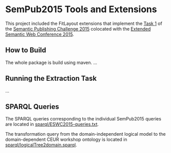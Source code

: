 SemPub2015 Tools and Extensions
===============================

This project included the FitLayout extensions that implement the
[Task 1](https://github.com/ceurws/lod/wiki/Task1) of the [Semantic Publishing Challenge 2015](https://github.com/ceurws/lod/wiki/SemPub2015) colocated with the [Extended Semantic Web Conference 2015](http://2015.eswc-conferences.org/).

How to Build
------------

The whole package is build using maven.
...


Running the Extraction Task
---------------------------

...


SPARQL Queries
--------------
The SPARQL queries corresponding to the individual SemPub2015 queries are located in [sparql/ESWC2015-queries.txt](https://github.com/FitLayout/ToolsEswc/blob/master/sparql/ESWC2015-queries.txt).

The transformation query from the domain-independent logical model to the domain-dependent CEUR workshop ontology is located in [sparql/logicalTree2domain.sparql](https://github.com/FitLayout/ToolsEswc/blob/master/sparql/logicalTree2domain.sparql).
